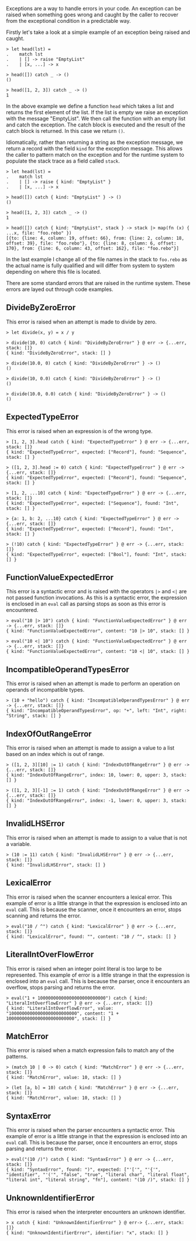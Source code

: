 Exceptions are a way to handle errors in your code.  An exception can be raised when something goes wrong and caught by the caller to recover from the exceptional condition in a predictable way.

Firstly let's take a look at a simple example of an exception being raised and caught.

```rebo-repl
> let head(lst) =
.    match lst
.    | [] -> raise "EmptyList"
.    | [x, ...] -> x

> head([]) catch _ -> ()
()

> head([1, 2, 3]) catch _ -> ()
1
```

In the above example we define a function `head` which takes a list and returns the first element of the list.  If the list is empty we raise an exception with the message "EmptyList".  We then call the function with an empty list and catch the exception.  The catch block is executed and the result of the catch block is returned.  In this case we return `()`.

Idiomatically, rather than returning a string as the exception message, we return a record with the field `kind` for the exception message.  This allows the caller to pattern match on the exception and for the runtime system to populate the stack trace as a field called `stack`.  

```rebo-repl
> let head(lst) =
.    match lst
.    | [] -> raise { kind: "EmptyList" }
.    | [x, ...] -> x

> head([]) catch { kind: "EmptyList" } -> ()
()

> head([1, 2, 3]) catch _ -> ()
1

> head([]) catch { kind: "EmptyList", stack } -> stack |> map(fn (x) { ...x, file: "foo.rebo" })
[{to: {line: 4, column: 19, offset: 66}, from: {line: 2, column: 18, offset: 39}, file: "foo.rebo"}, {to: {line: 8, column: 6, offset: 170}, from: {line: 6, column: 43, offset: 162}, file: "foo.rebo"}]
```

In the last example I change all of the file names in the stack to `foo.rebo` as the actual name is fully qualified and will differ from system to system depending on where this file is located.

There are some standard errors that are raised in the runtime system.  These errors are layed out through code examples.

## DivideByZeroError

This error is raised when an attempt is made to divide by zero.

```rebo-repl
> let divide(x, y) = x / y

> divide(10, 0) catch { kind: "DivideByZeroError" } @ err -> {...err, stack: []}
{ kind: "DivideByZeroError", stack: [] }

> divide(10.0, 0) catch { kind: "DivideByZeroError" } -> ()
()

> divide(10, 0.0) catch { kind: "DivideByZeroError" } -> ()
()

> divide(10.0, 0.0) catch { kind: "DivideByZeroError" } -> ()
()
```

## ExpectedTypeError

This error is raised when an expression is of the wrong type.

```rebo-repl
> [1, 2, 3].head catch { kind: "ExpectedTypeError" } @ err -> {...err, stack: []}
{ kind: "ExpectedTypeError", expected: ["Record"], found: "Sequence", stack: [] }

> ([1, 2, 3].head := 0) catch { kind: "ExpectedTypeError" } @ err -> {...err, stack: []}
{ kind: "ExpectedTypeError", expected: ["Record"], found: "Sequence", stack: [] }

> [1, 2, ...10] catch { kind: "ExpectedTypeError" } @ err -> {...err, stack: []}
{ kind: "ExpectedTypeError", expected: ["Sequence"], found: "Int", stack: [] }

> {a: 1, b: 2, ...10} catch { kind: "ExpectedTypeError" } @ err -> {...err, stack: []}
{ kind: "ExpectedTypeError", expected: ["Record"], found: "Int", stack: [] }

> (!10) catch { kind: "ExpectedTypeError" } @ err -> {...err, stack: []}
{ kind: "ExpectedTypeError", expected: ["Bool"], found: "Int", stack: [] }
```

## FunctionValueExpectedError

This error is a syntactic error and is raised with the operators `|>` and `<|` are not passed function invocations.  As this is a syntactic error, the expression is enclosed in an `eval` call as parsing stops as soon as this error is encountered.

```rebo-repl
> eval("10 |> 10") catch { kind: "FunctionValueExpectedError" } @ err -> {...err, stack: []}
{ kind: "FunctionValueExpectedError", content: "10 |> 10", stack: [] }

> eval("10 <| 10") catch { kind: "FunctionValueExpectedError" } @ err -> {...err, stack: []}
{ kind: "FunctionValueExpectedError", content: "10 <| 10", stack: [] }
```

## IncompatibleOperandTypesError

This error is raised when an attempt is made to perform an operation on operands of incompatible types.

```rebo-repl
> (10 + "hello") catch { kind: "IncompatibleOperandTypesError" } @ err -> {...err, stack: []}
{ kind: "IncompatibleOperandTypesError", op: "+", left: "Int", right: "String", stack: [] }
```

## IndexOfOutRangeError

This error is raised when an attempt is made to assign a value to a list based on an index which is out of range.

```rebo-repl
> ([1, 2, 3][10] := 1) catch { kind: "IndexOutOfRangeError" } @ err -> {...err, stack: []}
{ kind: "IndexOutOfRangeError", index: 10, lower: 0, upper: 3, stack: [] }

> ([1, 2, 3][-1] := 1) catch { kind: "IndexOutOfRangeError" } @ err -> {...err, stack: []}
{ kind: "IndexOutOfRangeError", index: -1, lower: 0, upper: 3, stack: [] }
```

## InvalidLHSError

This error is raised when an attempt is made to assign to a value that is not a variable.

```rebo-repl
> (10 := 11) catch { kind: "InvalidLHSError" } @ err -> {...err, stack: []}
{ kind: "InvalidLHSError", stack: [] }
```

## LexicalError

This error is raised when the scanner encounters a lexical error.  This example of error is a little strange in that the expression is enclosed into an `eval` call.  This is because the scanner, once it encounters an error, stops scanning and returns the error.

```rebo-repl
> eval("10 / ^") catch { kind: "LexicalError" } @ err -> {...err, stack: []}
{ kind: "LexicalError", found: "", content: "10 / ^", stack: [] }
```

## LiteralIntOverFlowError

This error is raised when an integer point literal is too large to be represented.  This example of error is a little strange in that the expression is enclosed into an `eval` call.  This is because the parser, once it encounters an overflow, stops parsing and returns the error.

```rebo-repl
> eval("1 + 10000000000000000000000000") catch { kind: "LiteralIntOverflowError" } @ err -> {...err, stack: []}
{ kind: "LiteralIntOverflowError", value: "10000000000000000000000000", content: "1 + 10000000000000000000000000", stack: [] }
```

## MatchError

This error is raised when a match expression fails to match any of the patterns.

```rebo-repl
> (match 10 | 0 -> 0) catch { kind: "MatchError" } @ err -> {...err, stack: []}
{ kind: "MatchError", value: 10, stack: [] }

> (let [a, b] = 10) catch { kind: "MatchError" } @ err -> {...err, stack: []}
{ kind: "MatchError", value: 10, stack: [] }
```

## SyntaxError

This error is raised when the parser encounters a syntactic error.  This example of error is a little strange in that the expression is enclosed into an `eval` call.  This is because the parser, once it encounters an error, stops parsing and returns the error.

```rebo-repl
> eval("(10 /)") catch { kind: "SyntaxError" } @ err -> {...err, stack: []}
{ kind: "SyntaxError", found: ")", expected: ["'['", "'{'", "identifier", "'('", "false", "true", "literal char", "literal float", "literal int", "literal string", "fn"], content: "(10 /)", stack: [] }
```

## UnknownIdentifierError

This error is raised when the interpreter encounters an unknown identifier.

```rebo-repl
> x catch { kind: "UnknownIdentifierError" } @ err-> {...err, stack: []}
{ kind: "UnknownIdentifierError", identifier: "x", stack: [] }
```
